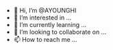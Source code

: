- 👋 Hi, I’m @AYOUNGHI
- 👀 I’m interested in ...
- 🌱 I’m currently learning ...
- 💞️ I’m looking to collaborate on ...
- 📫 How to reach me ...

<!---
AYOUNGHI/AYOUNGHI is a ✨ special ✨ repository because its `README.md` (this file) appears on your GitHub profile.
You can click the Preview link to take a look at your changes.
--->
